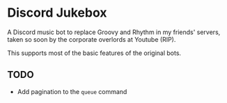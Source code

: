 # Discord Jukebox

A Discord music bot to replace Groovy and Rhythm in my friends' servers, taken so soon by the corporate overlords at Youtube (RIP).

This supports most of the basic features of the original bots.

## TODO
- Add pagination to the `queue` command
